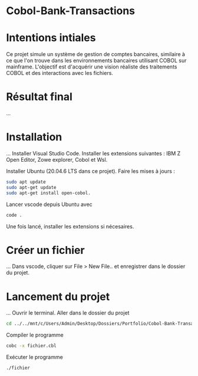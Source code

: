 # Cobol-Bank-Transactions

# Intentions intiales
Ce projet simule un système de gestion de comptes bancaires, similaire à ce que l'on trouve dans les environnements bancaires utilisant COBOL sur mainframe. L'objectif est d'acquérir une vision réaliste des traitements COBOL et des interactions avec les fichiers.

# Résultat final
...

# Installation
...
Installer Visual Studio Code.
Installer les extensions suivantes : IBM Z Open Editor, Zowe explorer, Cobol et Wsl.

Installer Ubuntu (20.04.6 LTS dans ce projet).
Faire les mises à jours : 
```bash
sudo apt update
sudo apt-get update
sudo apt-get install open-cobol.
```

Lancer vscode depuis Ubuntu avec 
```bash
code .
```

Une fois lancé, installer les extensions si nécesaires.

# Créer un fichier
...
Dans vscode, cliquer sur File > New File.. et enregistrer dans le dossier du projet.

# Lancement du projet
...
Ouvrir le terminal. 
Aller dans le dossier du projet
```bash
cd ../../mnt/c/Users/Admin/Desktop/Dossiers/Portfolio/Cobol-Bank-Transactions/
```

Compiler le programme 
```bash
cobc -x fichier.cbl
```

Exécuter le programme 
```bash
./fichier
```